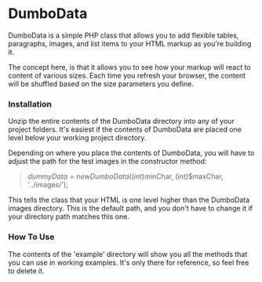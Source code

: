 DumboData
==========

DumboData is a simple PHP class that allows you to add flexible tables, paragraphs, images, and list items to your HTML markup as you're building it. 

The concept here, is that it allows you to see how your markup will react to content of various sizes. Each time you refresh your browser, the content will be shuffled based on the size parameters you define.

### Installation
Unzip the entire contents of the DumboData directory into any of your project folders. It's easiest if the contents of DumboData are placed one level below your working project directory.

Depending on where you place the contents of DumboData, you will have to adjust the path for the test images in the constructor method:

> $dummyData = new DumboData((int)$minChar, (int)$maxChar, '../images/');

This tells the class that your HTML is one level higher than the DumboData images directory. This is the default path, and you don't have to change it if your directory path matches this one. 

### How To Use
The contents of the 'example' directory will show you all the methods that you can use in working examples. It's only there for reference, so feel free to delete it.
